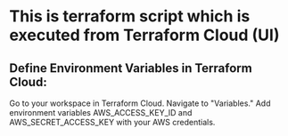 # This is terraform script which is executed from Terraform Cloud (UI)

## Define Environment Variables in Terraform Cloud:
Go to your workspace in Terraform Cloud.
Navigate to "Variables."
Add environment variables AWS_ACCESS_KEY_ID and AWS_SECRET_ACCESS_KEY with your AWS credentials.
